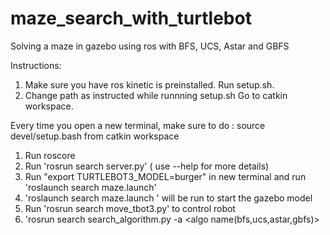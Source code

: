 # maze_search_with_turtlebot
Solving a maze in gazebo using ros with BFS, UCS, Astar and GBFS

Instructions:
1) Make sure you have ros kinetic is preinstalled. Run setup.sh.
2) Change path as instructed while runnning setup.sh Go to catkin workspace.

Every time you open a new terminal, make sure to do : source devel/setup.bash from catkin workspace
1) Run roscore
2) Run 'rosrun search server.py' ( use --help for more details)
3) Run "export TURTLEBOT3_MODEL=burger" in new terminal and  run 'roslaunch search maze.launch'
4) 'roslaunch search maze.launch ' will be run to start the gazebo model
5) Run 'rosrun search move_tbot3.py' to control robot
13) 'rosrun search search_algorithm.py -a <algo name(bfs,ucs,astar,gbfs)>
